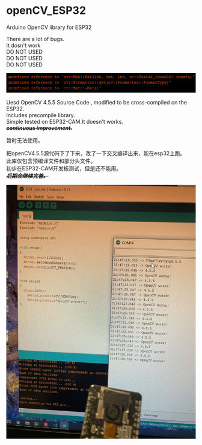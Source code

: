 # openCV_ESP32
 Arduino OpenCV library for ESP32<br>
 
There are a lot of bugs.<br>
It dosn't work<br>
DO NOT USED<br>
DO NOT USED<br>
DO NOT USED<br>

![xm1](pic/Problem.png)

Uesd OpenCV 4.5.5 Source Code , modified to be cross-compiled on the ESP32.<br>
Includes precompile library.<br>
Simple tested on ESP32-CAM.It doesn't works.<br>
~~***continuous improvement.***~~<br>

暂时无法使用。<br>

把openCV4.5.5源代码下了下来，改了一下交叉编译出来，能在esp32上跑。<br>
此库仅包含预编译文件和部分头文件。<br>
初步在ESP32-CAM开发板测试，但是还不能用。<br>
~~***后期会继续完善。***~~<br>

![xm1](pic/serial_data2.jpg)

